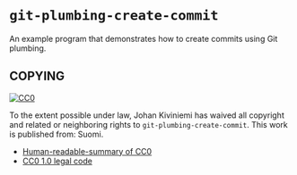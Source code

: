 # `git-plumbing-create-commit`

An example program that demonstrates how to create commits using Git plumbing.

## COPYING

[![CC0](http://i.creativecommons.org/p/zero/1.0/88x31.png)](http://creativecommons.org/publicdomain/zero/1.0/)

To the extent possible under law, Johan Kiviniemi has waived all copyright and
related or neighboring rights to `git-plumbing-create-commit`. This work is
published from: Suomi.

* [Human-readable-summary of CC0](http://creativecommons.org/publicdomain/zero/1.0/)
* [CC0 1.0 legal code](http://creativecommons.org/publicdomain/zero/1.0/legalcode)
